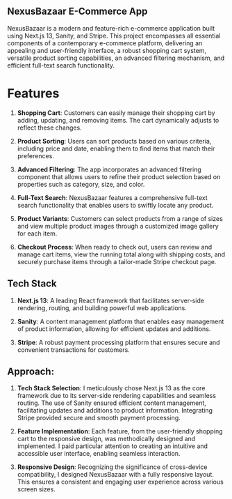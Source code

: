 ## NexusBazaar E-Commerce App
NexusBazaar is a modern and feature-rich e-commerce application built using Next.js 13, Sanity, and Stripe. This project encompasses all essential components of a contemporary e-commerce platform, delivering an appealing and user-friendly interface, a robust shopping cart system, versatile product sorting capabilities, an advanced filtering mechanism, and efficient full-text search functionality.

# Features

1) **Shopping Cart**: Customers can easily manage their shopping cart by adding, updating, and removing items. The cart dynamically adjusts to reflect these changes.

2) **Product Sorting**: Users can sort products based on various criteria, including price and date, enabling them to find items that match their preferences.

3) **Advanced Filtering**: The app incorporates an advanced filtering component that allows users to refine their product selection based on properties such as category, size, and color.

4) **Full-Text Search**: NexusBazaar features a comprehensive full-text search functionality that enables users to swiftly locate any product.

5) **Product Variants**: Customers can select products from a range of sizes and view multiple product images through a customized image gallery for each item.

6) **Checkout Process**: When ready to check out, users can review and manage cart items, view the running total along with shipping costs, and securely purchase items through a tailor-made Stripe checkout page.

## Tech Stack


1) **Next.js 13**: A leading React framework that facilitates server-side rendering, routing, and building powerful web applications.

2) **Sanity**: A content management platform that enables easy management of product information, allowing for efficient updates and additions.

3) **Stripe**: A robust payment processing platform that ensures secure and convenient transactions for customers.


## Approach:

1) **Tech Stack Selection**: I meticulously chose Next.js 13 as the core framework due to its server-side rendering capabilities and seamless routing. The use of Sanity ensured efficient content management, facilitating updates and additions to product information. Integrating Stripe provided secure and smooth payment processing.

2) **Feature Implementation**: Each feature, from the user-friendly shopping cart to the responsive design, was methodically designed and implemented. I paid particular attention to creating an intuitive and accessible user interface, enabling seamless interaction.

3) **Responsive Design**: Recognizing the significance of cross-device compatibility, I designed NexusBazaar with a fully responsive layout. This ensures a consistent and engaging user experience across various screen sizes.

